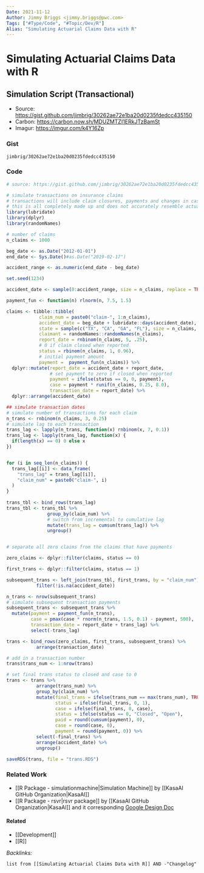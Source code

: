 ```yaml
---
Date: 2021-11-12
Author: Jimmy Briggs <jimmy.briggs@pwc.com>
Tags: ["#Type/Code", "#Topic/Dev/R"]
Alias: "Simulating Actuarial Claims Data with R"
---
```


# Simulating Actuarial Claims Data with R

## Simulation Script (Transactional)

- Source: https://gist.github.com/jimbrig/30262ae72e1ba20d0235fdedcc435150
- Carbon: https://carbon.now.sh/MDUZMTZI1ERkJTzBamSt
- Imagur: https://imgur.com/k4Y16Zp

### Gist

```gist
jimbrig/30262ae72e1ba20d0235fdedcc435150
```

### Code

```R
# source: https://gist.github.com/jimbrig/30262ae72e1ba20d0235fdedcc435150

# simulate transactions on insurance claims
# transactions will include claim closures, payments and changes in case reserves
# this is all completely made up and does not accurately resemble actual claims
library(lubridate)
library(dplyr)
library(randomNames)

# number of claims
n_claims <- 1000

beg_date <- as.Date("2012-01-01")
end_date <- Sys.Date()#as.Date("2019-02-17")

accident_range <- as.numeric(end_date - beg_date)

set.seed(1234)

accident_date <- sample(0:accident_range, size = n_claims, replace = TRUE)

payment_fun <- function(n) rlnorm(n, 7.5, 1.5)

claims <- tibble::tibble(
            claim_num = paste0("claim-", 1:n_claims),
            accident_date = beg_date + lubridate::days(accident_date),
            state = sample(c("TX", "CA", "GA", "FL"), size = n_claims, replace = TRUE),
            claimant = randomNames::randomNames(n_claims),
            report_date = rnbinom(n_claims, 5, .25),
            # 0 if claim closed when reported
            status = rbinom(n_claims, 1, 0.96),
            # initial payment amount
            payment =  payment_fun(n_claims)) %>%
  dplyr::mutate(report_date = accident_date + report_date,
                # set payment to zero if closed when reported
                payment = ifelse(status == 0, 0, payment),
                case = payment * runif(n_claims, 0.25, 8.0),
                transaction_date = report_date) %>%
  dplyr::arrange(accident_date)

## simulate transaction dates
# simulate number of transactions for each claim
n_trans <- rnbinom(n_claims, 3, 0.25)
# simulate lag to each transaction
trans_lag <- lapply(n_trans, function(x) rnbinom(x, 7, 0.1))
trans_lag <- lapply(trans_lag, function(x) {
  if(length(x) == 0) 0 else x
})


for (i in seq_len(n_claims)) {
  trans_lag[[i]] <- data_frame(
    "trans_lag" = trans_lag[[i]],
    "claim_num" = paste0("claim-", i)
  )
}
  
trans_tbl <- bind_rows(trans_lag)
trans_tbl <- trans_tbl %>%
               group_by(claim_num) %>%
               # switch from incremental to cumulative lag
               mutate(trans_lag = cumsum(trans_lag)) %>%
               ungroup()


# separate all zero claims from the claims that have payments

zero_claims <- dplyr::filter(claims, status == 0)

first_trans <- dplyr::filter(claims, status == 1)

subsequent_trans <- left_join(trans_tbl, first_trans, by = "claim_num") %>%
           filter(!is.na(accident_date)) 

n_trans <- nrow(subsequent_trans)
# simulate subsequent transaction payments
subsequent_trans <- subsequent_trans %>%
  mutate(payment = payment_fun(n_trans),
         case = pmax(case * rnorm(n_trans, 1.5, 0.1) - payment, 500),
         transaction_date = report_date + trans_lag) %>%
         select(-trans_lag)

trans <- bind_rows(zero_claims, first_trans, subsequent_trans) %>%
           arrange(transaction_date)

# add in a transaction number
trans$trans_num <- 1:nrow(trans)

# set final trans status to closed and case to 0
trans <- trans %>%
           arrange(trans_num) %>%
           group_by(claim_num) %>%
           mutate(final_trans = ifelse(trans_num == max(trans_num), TRUE, FALSE),
                  status = ifelse(final_trans, 0, 1),
                  case = ifelse(final_trans, 0, case),
                  status = ifelse(status == 0, "Closed", "Open"),
                  paid = round(cumsum(payment), 0),
                  case = round(case, 0),
                  payment = round(payment, 0)) %>%
           select(-final_trans) %>%
           arrange(accident_date) %>%
           ungroup()

saveRDS(trans, file = "trans.RDS")
```

### Related Work

- [[R Package - simulationmachine|Simulation Machine]] by [[KasaAI GitHub Organization|KasaAI]]
- [[R Package - rsvr|rsvr package]] by [[KasaAI GitHub Organization|KasaAI]] and it corresponding [Google Design Doc](https://docs.google.com/document/d/1x2Pi7tujWLAQlqd0chBXb0Ml0Ga2HK797OVJSaQQjv0/edit)

#### Related

- [[Development]]
- [[R]]


*Backlinks:*

```dataview
list from [[Simulating Actuarial Claims Data with R]] AND -"Changelog"
```